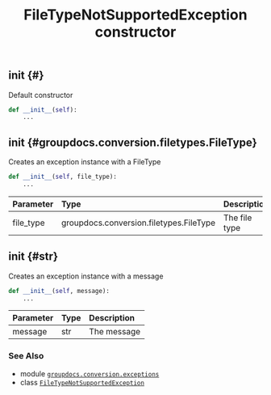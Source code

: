 ﻿---
title: FileTypeNotSupportedException constructor
second_title: GroupDocs.Conversion for Python via .NET API References
description: 
type: docs
weight: 10
url: /python-net/groupdocs.conversion.exceptions/filetypenotsupportedexception/__init__/
is_root: false
---

## __init__ {#}

Default constructor



```python
def __init__(self):
    ...
```




## __init__ {#groupdocs.conversion.filetypes.FileType}

Creates an exception instance with a FileType



```python
def __init__(self, file_type):
    ...
```


| Parameter | Type | Description |
| :- | :- | :- |
| file_type | groupdocs.conversion.filetypes.FileType | The file type |


## __init__ {#str}

Creates an exception instance with a message



```python
def __init__(self, message):
    ...
```


| Parameter | Type | Description |
| :- | :- | :- |
| message | str | The message |



### See Also
* module [`groupdocs.conversion.exceptions`](../../)
* class [`FileTypeNotSupportedException`](/conversion/python-net/groupdocs.conversion.exceptions/filetypenotsupportedexception)
